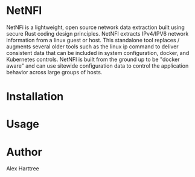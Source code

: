 # NetNFI
NetNFi is a lightweight, open source network data extraction built using secure Rust coding design principles. NetNFI extracts IPv4/IPV6 network information from a linux guest or host. This standalone tool replaces / augments several older tools such as the linux ip command to deliver consistent data that can be included in system configuration, docker, and Kubernetes controls. NetNFI is built from the ground up to be "docker aware" and can use sitewide configuration data to control the application behavior across large groups of hosts.

# Installation

# Usage

# Author
Alex Harttree




